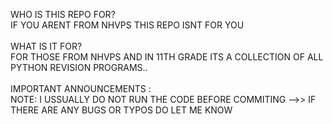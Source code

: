WHO IS THIS REPO FOR?\
	IF YOU ARENT FROM NHVPS THIS REPO ISNT FOR YOU\
\
WHAT IS IT FOR?\
	FOR THOSE FROM NHVPS AND IN 11TH GRADE ITS A COLLECTION OF ALL PYTHON REVISION PROGRAMS..\
\
IMPORTANT ANNOUNCEMENTS :\
	NOTE: I USSUALLY DO NOT RUN THE CODE BEFORE COMMITING -->> IF THERE ARE ANY BUGS OR TYPOS DO LET ME KNOW
